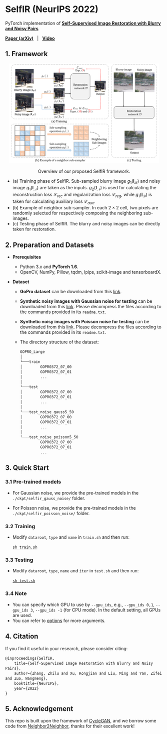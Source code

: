 # SelfIR (NeurIPS 2022)

PyTorch implementation of [**Self-Supervised Image Restoration with Blurry and Noisy Pairs**](https://arxiv.org/abs/2211.07317) 

[**Paper (arXiv)**](https://arxiv.org/abs/2211.07317) &nbsp; | &nbsp; 
[**Video**](https://www.bilibili.com/video/BV1v8411j7XZ/?spm_id_from=333.337.search-card.all.click)

## 1. Framework

<p align="center"><img src="overview.png" width="95%"></p>
<p align="center">Overview of our proposed SelfIR framework.</p>

- (a) Training phase of SelfIR. Sub-sampled blurry image $\mathit{g}_1(\mathbf{I}_\mathcal{B})$ and noisy image $\mathit{g}_1(\mathbf{I}_\mathcal{N})$ are taken as the inputs. $\mathit{g}_2(\mathbf{I}_\mathcal{N})$ is used for calculating the reconstruction loss $\mathcal{L}_\mathit{rec}$ and regularization loss $\mathcal{L}_\mathit{reg}$, while $\mathit{g}_1(\mathbf{I}_\mathcal{B})$ is taken for calculating auxiliary loss $\mathcal{L}_\mathit{aux}$.
- (b) Example of neighbor sub-sampler. In each $2\times2$ cell, two pixels are randomly selected for respectively composing the neighboring sub-images.
- (c) Testing phase of SelfIR. The blurry and noisy images can be directly taken for restoration.

## 2. Preparation and Datasets

- **Prerequisites**
    - Python 3.x and **PyTorch 1.6**.
    - OpenCV, NumPy, Pillow, tqdm, lpips, scikit-image and tensorboardX.

- **Dataset**
    - **GoPro dataset** can be downloaded from this [link](https://drive.google.com/file/d/1y4wvPdOG3mojpFCHTqLgriexhbjoWVkK/view).
    - **Synthetic noisy images with Gaussian noise for testing** can be downloaded from this [link](https://pan.baidu.com/s/1eA8r5QoX0cLXSfikk6XlQw?pwd=vagc). Please decompress the files according to the commands provided in its `readme.txt`.
    - **Synthetic noisy images with Poisson noise for testing** can be downloaded from this [link](https://pan.baidu.com/s/1tCCMxk7mlIk-27RD2_8GaA?pwd=fdw6). Please decompress the files according to the commands provided in its `readme.txt`.
    - The directory structure of the dataset:

        ```
        GOPRO_Large 
        │
        └───train
        │        GOPR0372_07_00
        │        GOPR0372_07_01
        |        ...  
        │   
        └───test
        │        GOPR0372_07_00
        │        GOPR0372_07_01
        |        ... 
        │   
        └───test_noise_gauss5_50
        │        GOPR0372_07_00
        │        GOPR0372_07_01
        |        ... 
        │   
        └───test_noise_poisson5_50
                 GOPR0372_07_00
                 GOPR0372_07_01
                 ... 
        ```
   

    

## 3. Quick Start

### 3.1 Pre-trained models

- For Gaussian noise, we provide the pre-trained models in the `./ckpt/selfir_gauss_noise/` folder.

- For Poisson noise, we provide the pre-trained models in the `./ckpt/selfir_poisson_noise/` folder.


### 3.2 Training

- Modify `dataroot`, `type` and `name` in `train.sh` and then run:

    [`sh train.sh`](train.sh)

### 3.3 Testing

- Modify `dataroot`, `type`, `name` and `iter` in `test.sh` and then run:

    [`sh test.sh`](test.sh)

### 3.4 Note

- You can specify which GPU to use by `--gpu_ids`, e.g., `--gpu_ids 0,1`, `--gpu_ids 3`, `--gpu_ids -1` (for CPU mode). In the default setting, all GPUs are used.
- You can refer to [options](./options/base_options.py) for more arguments.


## 4. Citation
If you find it useful in your research, please consider citing:

    @inproceedings{SelfIR,
        title={Self-Supervised Image Restoration with Blurry and Noisy Pairs},
        author={Zhang, Zhilu and Xu, Rongjian and Liu, Ming and Yan, Zifei and Zuo, Wangmeng},
        booktitle={NeurIPS},
        year={2022}
    }

## 5. Acknowledgement

This repo is built upon the framework of [CycleGAN](https://github.com/junyanz/pytorch-CycleGAN-and-pix2pix), and we borrow some code from [Neighbor2Neighbor](https://github.com/TaoHuang2018/Neighbor2Neighbor), thanks for their excellent work!